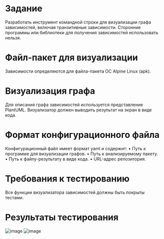 # Задание
Разработать инструмент командной строки для визуализации графа
зависимостей, включая транзитивные зависимости. Сторонние программы или
библиотеки для получения зависимостей использовать нельзя.

# Файл-пакет для визуализации
Зависимости определяются для файла-пакета ОС Alpine Linux (apk).

# Визуализация графа
Для описания графа зависимостей используется представление PlantUML.
Визуализатор должен выводить результат на экран в виде кода.

# Формат конфигурационного файла
Конфигурационный файл имеет формат yaml и содержит:
• Путь к программе для визуализации графов.
• Путь к анализируемому пакету.
• Путь к файлу-результату в виде кода.
• URL-адрес репозитория.

# Требования к тестированию
Все функции визуализатора зависимостей должны быть покрыты тестами.

# Результаты тестирования
![image](https://github.com/user-attachments/assets/1a162d67-1e53-4098-9d54-e9369e04f646)
![image](https://github.com/user-attachments/assets/b3a8b0a6-9c9e-404b-9208-871bd989bd82)

